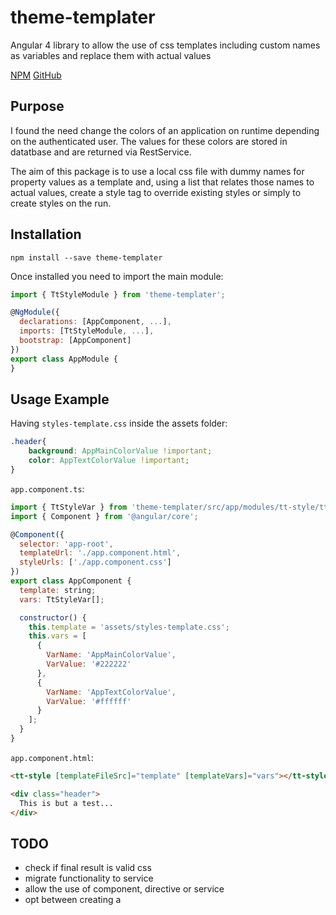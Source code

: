 # theme-templater

Angular 4 library to allow the use of css templates including custom names as variables and replace them with actual values

[NPM](https://www.npmjs.com/package/theme-templater)
[GitHub](https://github.com/FabioGuerreiro/theme-templater)

## Purpose

I found the need change the colors of an application on runtime depending on the authenticated user. The values for these colors are stored in datatbase and are returned via RestService.

The aim of this package is to use a local css file with dummy names for property values as a template and, using a list that relates those names to actual values, create a style tag to override existing styles or simply to create styles on the run.

## Installation

```shell
npm install --save theme-templater
```
Once installed you need to import the main module:
```js
import { TtStyleModule } from 'theme-templater';

@NgModule({
  declarations: [AppComponent, ...],
  imports: [TtStyleModule, ...],  
  bootstrap: [AppComponent]
})
export class AppModule {
}
```

## Usage Example

Having `styles-template.css` inside the assets folder:
```css
.header{
    background: AppMainColorValue !important;
    color: AppTextColorValue !important;
}
```

`app.component.ts`:
```js
import { TtStyleVar } from 'theme-templater/src/app/modules/tt-style/tt-style-var';
import { Component } from '@angular/core';

@Component({
  selector: 'app-root',
  templateUrl: './app.component.html',
  styleUrls: ['./app.component.css']
})
export class AppComponent {
  template: string;
  vars: TtStyleVar[];

  constructor() {
    this.template = 'assets/styles-template.css';
    this.vars = [
      {
        VarName: 'AppMainColorValue',
        VarValue: '#222222'
      },
      {
        VarName: 'AppTextColorValue',
        VarValue: '#ffffff'
      }
    ];
  }
}
```

`app.component.html`:
```html
<tt-style [templateFileSrc]="template" [templateVars]="vars"></tt-style>

<div class="header">
  This is but a test...
</div>
```

## TODO

- check if final result is valid css
- migrate functionality to service
- allow the use of component, directive or service
- opt between creating a <style> tag or a css file

